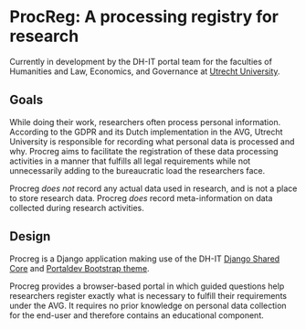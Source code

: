 # ProcReg: A processing registry for research

Currently in development by the DH-IT portal team for the faculties of Humanities and Law, Economics, and Governance at [Utrecht University](https://uu.nl).

## Goals

While doing their work, researchers often process personal information. According to the GDPR and its Dutch implementation in the AVG, Utrecht University is responsible for recording what personal data is processed and why. Procreg aims to facilitate the registration of these data processing activities in a manner that fulfills all legal requirements while not unnecessarily adding to the bureaucratic load the researchers face.

Procreg *does not* record any actual data used in research, and is not a place to store research data. 
Procreg *does* record meta-information on data collected during research activities.

## Design

Procreg is a Django application making use of the DH-IT [Django Shared Core](https://github.com/DH-IT-Portal-Development/django-shared-core) and [Portaldev Bootstrap theme](https://github.com/DH-IT-Portal-Development/bootstrap-theme).

Procreg provides a browser-based portal in which guided questions help researchers register exactly what is necessary to fulfill their requirements under the AVG. It requires no prior knowledge on personal data collection for the end-user and therefore contains an educational component.

